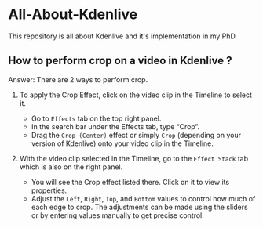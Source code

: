 # All-About-Kdenlive
This repository is all about Kdenlive and it's implementation in my PhD.
## How to perform crop on a video in Kdenlive ?
Answer:
There are 2 ways to perform crop.

1. To apply the Crop Effect, click on the video clip in the Timeline to select it.
   - Go to `Effects` tab on the top right panel.
   - In the search bar under the Effects tab, type “Crop”.
   - Drag the `Crop (Center)` effect or simply `Crop` (depending on your version of Kdenlive) onto your video clip in the Timeline.

2. With the video clip selected in the Timeline, go to the `Effect Stack` tab which is also on the right panel.
   - You will see the Crop effect listed there. Click on it to view its properties.
   - Adjust the `Left`, `Right`, `Top`, and `Bottom` values to control how much of each edge to crop. The adjustments can be made using the sliders or by entering values manually to get precise control.

